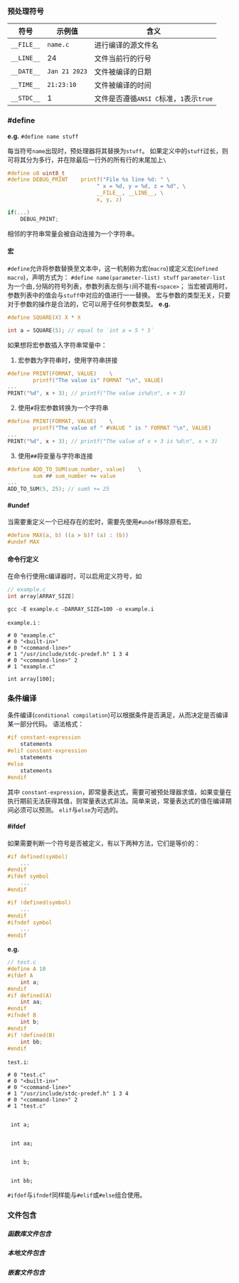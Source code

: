 ### 预处理符号

| 符号         | 示例值           | 含义                           |
| ---------- | ------------- | ---------------------------- |
| `__FILE__` | `name.c`      | 进行编译的源文件名                    |
| `__LINE__` | 24            | 文件当前行的行号                     |
| `__DATE__` | `Jan 21 2023` | 文件被编译的日期                     |
| `__TIME__` | `21:23:10`    | 文件被编译的时间                     |
| `__STDC__` | 1             | 文件是否遵循`ANSI C`标准，`1`表示`true` |
### \#define
**e.g.**
`#define name stuff`

每当符号`name`出现时，预处理器将其替换为`stuff`。
如果定义中的`stuff`过长，则可将其分为多行，并在除最后一行外的所有行的末尾加上`\`
```c
#define u8 uint8_t
#define DEBUG_PRINT    printf("File %s line %d: " \
							" x = %d, y = %d, z = %d", \
							__FILE__, __LINE__, \
							x, y, z)

if(...)
	DEBUG_PRINT;
```
相邻的字符串常量会被自动连接为一个字符串。
#### 宏
`#define`允许将参数替换至文本中，这一机制称为宏(`macro`)或定义宏(`defined macro`)，声明方式为：
`#define name(parameter-list) stuff`
`parameter-list`为一个由`,`分隔的符号列表，参数列表左侧与`(`间不能有`<space>`；
当宏被调用时，参数列表中的值会与`stuff`中对应的值进行一一替换。
宏与参数的类型无关，只要对于参数的操作是合法的，它可以用于任何参数类型。
**e.g.**
```c
#define SQUARE(X) X * X

int a = SQUARE(5); // equal to `int a = 5 * 5`
```
如果想将宏参数插入字符串常量中：
1. 宏参数为字符串时，使用字符串拼接
```c
#define PRINT(FORMAT, VALUE)    \
		printf("The value is" FORMAT "\n", VALUE)
...
PRINT("%d", x + 3); // printf("The value is%d\n", x + 3)
```
2. 使用`#`将宏参数转换为一个字符串
```c
#define PRINT(FORMAT, VALUE)    \
		printf("The value of " #VALUE " is " FORMAT "\n", VALUE)
...
PRINT("%d", x + 3); // printf("The value of x + 3 is %d\n", x + 3)
```
3. 使用`##`将变量与字符串连接
```c
#define ADD_TO_SUM(sum_number, value)    \
		sum ## sum_number += value
...
ADD_TO_SUM(5, 25); // sum5 += 25
```
#### \#undef
当需要重定义一个已经存在的宏时，需要先使用`#undef`移除原有宏。
```c
#define MAX(a, b) ((a > b)? (a) : (b))
#undef MAX
```
#### 命令行定义
在命令行使用c编译器时，可以启用定义符号，如
```c
// example.c
int array[ARRAY_SIZE]
```
```shell
gcc -E example.c -DARRAY_SIZE=100 -o example.i
```
`example.i` :
```
# 0 "example.c"
# 0 "<built-in>"
# 0 "<command-line>"
# 1 "/usr/include/stdc-predef.h" 1 3 4
# 0 "<command-line>" 2
# 1 "example.c"

int array[100];

```
### 条件编译
条件编译(`conditional compilation`)可以根据条件是否满足，从而决定是否编译某一部分代码。
语法格式：
```c
#if constant-expression
	statements
#elif constant-expression
	statements
#else
	statements
#endif
```
其中
`constant-expression`，即常量表达式，需要可被预处理器求值，如果变量在执行期前无法获得其值，则常量表达式非法。简单来说，常量表达式的值在编译期间必须可以预测。
`elif`与`else`为可选的。
#### \#ifdef
如果需要判断一个符号是否被定义，有以下两种方法，它们是等价的：
```c
#if defined(symbol)
	...
#endif
#ifdef symbol
	...
#endif

#if !defined(symbol)
	...
#endif
#ifndef symbol
	...
#endif
```
**e.g.**
```c
// test.c
#define A 10
#ifdef A
	int a;
#endif
#if defined(A)
	int aa;
#endif
#ifndef B
	int b;
#endif
#if !defined(B)
	int bb;
#endif
```
`test.i`:
```
# 0 "test.c"
# 0 "<built-in>"
# 0 "<command-line>"
# 1 "/usr/include/stdc-predef.h" 1 3 4
# 0 "<command-line>" 2
# 1 "test.c"


 int a;


 int aa;


 int b;


 int bb;
```
`#ifdef`与`ifndef`同样能与`#elif`或`#else`组合使用。
### 文件包含
##### 函数库文件包含

##### 本地文件包含

##### 嵌套文件包含
